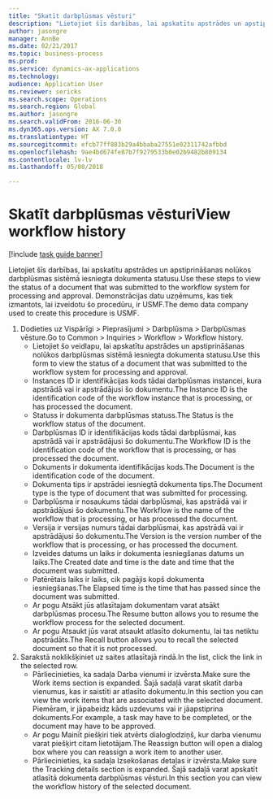 ```yaml
--- 
title: "Skatīt darbplūsmas vēsturi"
description: "Lietojiet šīs darbības, lai apskatītu apstrādes un apstiprināšanas nolūkos darbplūsmas sistēmā iesniegta dokumenta statusu."
author: jasongre
manager: AnnBe
ms.date: 02/21/2017
ms.topic: business-process
ms.prod: 
ms.service: dynamics-ax-applications
ms.technology: 
audience: Application User
ms.reviewer: sericks
ms.search.scope: Operations
ms.search.region: Global
ms.author: jasongre
ms.search.validFrom: 2016-06-30
ms.dyn365.ops.version: AX 7.0.0
ms.translationtype: HT
ms.sourcegitcommit: efcb77ff883b29a4bbaba27551e02311742afbbd
ms.openlocfilehash: 9ae4bd674fe87b7f9279533b0e02b9482b809134
ms.contentlocale: lv-lv
ms.lasthandoff: 05/08/2018

---
```

# <a name="view-workflow-history"></a><span data-ttu-id="e4f99-103">Skatīt darbplūsmas vēsturi</span><span class="sxs-lookup"><span data-stu-id="e4f99-103">View workflow history</span></span>

[!include [task guide banner](../../includes/task-guide-banner.md)]

<span data-ttu-id="e4f99-104">Lietojiet šīs darbības, lai apskatītu apstrādes un apstiprināšanas nolūkos darbplūsmas sistēmā iesniegta dokumenta statusu.</span><span class="sxs-lookup"><span data-stu-id="e4f99-104">Use these steps to view the status of a document that was submitted to the workflow system for processing and approval.</span></span> <span data-ttu-id="e4f99-105">Demonstrācijas datu uzņēmums, kas tiek izmantots, lai izveidotu šo procedūru, ir USMF.</span><span class="sxs-lookup"><span data-stu-id="e4f99-105">The demo data company used to create this procedure is USMF.</span></span>

1. <span data-ttu-id="e4f99-106">Dodieties uz Vispārīgi > Pieprasījumi > Darbplūsma > Darbplūsmas vēsture.</span><span class="sxs-lookup"><span data-stu-id="e4f99-106">Go to Common > Inquiries > Workflow > Workflow history.</span></span>
    * <span data-ttu-id="e4f99-107">Lietojiet šo veidlapu, lai apskatītu apstrādes un apstiprināšanas nolūkos darbplūsmas sistēmā iesniegta dokumenta statusu.</span><span class="sxs-lookup"><span data-stu-id="e4f99-107">Use this form to view the status of a document that was submitted to the workflow system for processing and approval.</span></span>  
    * <span data-ttu-id="e4f99-108">Instances ID ir identifikācijas kods tādai darbplūsmas instancei, kura apstrādā vai ir apstrādājusi šo dokumentu.</span><span class="sxs-lookup"><span data-stu-id="e4f99-108">The Instance ID is      the identification code of the workflow instance that is processing, or has processed the document.</span></span>  
    * <span data-ttu-id="e4f99-109">Statuss ir dokumenta darbplūsmas statuss.</span><span class="sxs-lookup"><span data-stu-id="e4f99-109">The Status is the workflow status of the document.</span></span>  
    * <span data-ttu-id="e4f99-110">Darbplūsmas ID ir identifikācijas kods tādai darbplūsmai, kas apstrādā vai ir apstrādājusi šo dokumentu.</span><span class="sxs-lookup"><span data-stu-id="e4f99-110">The Workflow ID is the identification code of the workflow that is processing, or has processed the document.</span></span>  
    * <span data-ttu-id="e4f99-111">Dokuments ir dokumenta identifikācijas kods.</span><span class="sxs-lookup"><span data-stu-id="e4f99-111">The Document is the identification code of the document.</span></span>  
    * <span data-ttu-id="e4f99-112">Dokumenta tips ir apstrādei iesniegtā dokumenta tips.</span><span class="sxs-lookup"><span data-stu-id="e4f99-112">The Document type is the type of document that was submitted for processing.</span></span>  
    * <span data-ttu-id="e4f99-113">Darbplūsma ir nosaukums tādai darbplūsmai, kas apstrādā vai ir apstrādājusi šo dokumentu.</span><span class="sxs-lookup"><span data-stu-id="e4f99-113">The Workflow is the name of the workflow that is processing, or has processed the document.</span></span>  
    * <span data-ttu-id="e4f99-114">Versija ir versijas numurs tādai darbplūsmai, kas apstrādā vai ir apstrādājusi šo dokumentu.</span><span class="sxs-lookup"><span data-stu-id="e4f99-114">The Version is the version number of the workflow that is processing, or has processed the document.</span></span>  
    * <span data-ttu-id="e4f99-115">Izveides datums un laiks ir dokumenta iesniegšanas datums un laiks.</span><span class="sxs-lookup"><span data-stu-id="e4f99-115">The Created date and time is the date and time that the document was submitted.</span></span>  
    * <span data-ttu-id="e4f99-116">Patērētais laiks ir laiks, cik pagājis kopš dokumenta iesniegšanas.</span><span class="sxs-lookup"><span data-stu-id="e4f99-116">The Elapsed time is the time that has passed since the document was submitted.</span></span>  
    * <span data-ttu-id="e4f99-117">Ar pogu Atsākt jūs atlasītajam dokumentam varat atsākt darbplūsmas procesu.</span><span class="sxs-lookup"><span data-stu-id="e4f99-117">The Resume button allows you to resume the workflow process for the selected document.</span></span>  
    * <span data-ttu-id="e4f99-118">Ar pogu Atsaukt jūs varat atsaukt atlasīto dokumentu, lai tas netiktu apstrādāts.</span><span class="sxs-lookup"><span data-stu-id="e4f99-118">The Recall button allows you to recall the selected document so that it is not processed.</span></span>   
2. <span data-ttu-id="e4f99-119">Sarakstā noklikšķiniet uz saites atlasītajā rindā.</span><span class="sxs-lookup"><span data-stu-id="e4f99-119">In the list, click the link in the selected row.</span></span>
    * <span data-ttu-id="e4f99-120">Pārliecinieties, ka sadaļa Darba vienumi ir izvērsta.</span><span class="sxs-lookup"><span data-stu-id="e4f99-120">Make sure the Work items section is expanded.</span></span>    <span data-ttu-id="e4f99-121">Šajā sadaļā varat skatīt darba vienumus, kas ir saistīti ar atlasīto dokumentu.</span><span class="sxs-lookup"><span data-stu-id="e4f99-121">In this section you can view the work items that are associated with the selected document.</span></span> <span data-ttu-id="e4f99-122">Piemēram, ir jāpabeidz kāds uzdevums vai ir jāapstiprina dokuments.</span><span class="sxs-lookup"><span data-stu-id="e4f99-122">For example, a task may have to be completed, or the document may have to be approved.</span></span>  
    * <span data-ttu-id="e4f99-123">Ar pogu Mainīt piešķiri tiek atvērts dialoglodziņš, kur darba vienumu varat piešķirt citam lietotājam.</span><span class="sxs-lookup"><span data-stu-id="e4f99-123">The Reassign button will open a dialog box where you can reassign a work item to another user.</span></span>  
    * <span data-ttu-id="e4f99-124">Pārliecinieties, ka sadaļa Izsekošanas detaļas ir izvērsta.</span><span class="sxs-lookup"><span data-stu-id="e4f99-124">Make sure the Tracking details section is expanded.</span></span>    <span data-ttu-id="e4f99-125">Šajā sadaļā varat apskatīt atlasītā dokumenta darbplūsmas vēsturi.</span><span class="sxs-lookup"><span data-stu-id="e4f99-125">In this section you can view the workflow history of the selected document.</span></span>  


